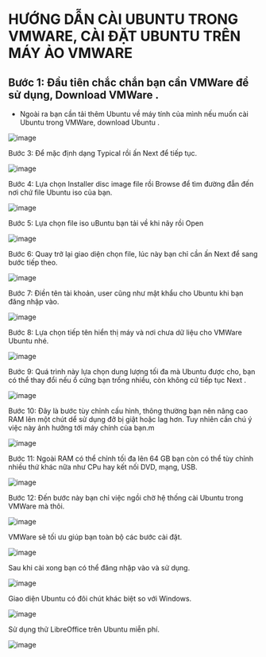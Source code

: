 # HƯỚNG DẪN CÀI UBUNTU TRONG VMWARE, CÀI ĐẶT UBUNTU TRÊN MÁY ẢO VMWARE

## Bước 1: Đầu tiên chắc chắn bạn cần VMWare để sử dụng, Download VMWare .

- Ngoài ra bạn cần tải thêm Ubuntu về máy tính của mình nếu muốn cài Ubuntu trong VMWare, download Ubuntu .

![image](https://user-images.githubusercontent.com/62273292/159400020-536b5654-ed36-451a-afba-0628c54ab42f.png)

Bước 3: Để mặc định dạng Typical rồi ấn Next để tiếp tục.

![image](https://user-images.githubusercontent.com/62273292/159400053-bbc46fb6-f441-4d2e-8fb7-c6580fcafa51.png)

Bước 4: Lựa chọn Installer disc image file rồi Browse để tìm đường đẫn đến nơi chứ file Ubuntu iso của bạn.

![image](https://user-images.githubusercontent.com/62273292/159400097-55bce812-6b18-4718-b928-ff610e3c3f0d.png)


Bước 5: Lựa chọn file iso uBuntu bạn tải về khi nãy rồi Open 

![image](https://user-images.githubusercontent.com/62273292/159400130-462dca74-6dd9-4032-bc1c-30f72fd712da.png)


Bước 6: Quay trở lại giao diện chọn file, lúc này bạn chỉ cần ấn Next để sang bước tiếp theo.

![image](https://user-images.githubusercontent.com/62273292/159400148-6d2fa0d5-3d3e-473b-8ee6-42e7b96ac970.png)


Bước 7: Điền tên tài khoản, user cũng như mật khẩu cho Ubuntu khi bạn đăng nhập vào.

![image](https://user-images.githubusercontent.com/62273292/159400192-a1b04ae3-f1d9-42c4-a6c8-7baf7b57f0f4.png)

Bước 8: Lựa chọn tiếp tên hiển thị máy và nơi chưa dữ liệu cho VMWare Ubuntu nhé.

![image](https://user-images.githubusercontent.com/62273292/159400207-4cbe7289-0cc9-4819-9395-ee120d903b25.png)

Bước 9: Quá trình này lựa chọn dung lượng tối đa mà Ubuntu được cho, bạn có thể thay đổi nếu ổ cứng bạn trống nhiều, còn không cứ tiếp tục Next .

![image](https://user-images.githubusercontent.com/62273292/159400236-176ed7d1-b4fd-40cd-bc75-487276946298.png)


Bước 10: Đây là bước tùy chỉnh cấu hình, thông thường bạn nên nâng cao RAM lên một chút dể sử dụng đỡ bị giật hoặc lag hơn. Tuy nhiên cần chú ý việc này ảnh hưởng tới máy chính của bạn.m

![image](https://user-images.githubusercontent.com/62273292/159400268-47f5cdf8-1b54-4acd-b777-108eec6967b8.png)

Bước 11: Ngoài RAM có thể chỉnh tối đa lên 64 GB bạn còn có thể tùy chỉnh nhiều thứ khác nữa như CPu hay kết nối DVD, mạng, USB.

![image](https://user-images.githubusercontent.com/62273292/159400301-ee52b2ee-e41f-4877-aa11-6d64ae90d13d.png)

Bước 12: Đến bước này bạn chỉ việc ngồi chờ hệ thống cài Ubuntu trong VMWare mà thôi.

![image](https://user-images.githubusercontent.com/62273292/159400329-3794edb2-7f00-4ee8-8e3f-9093f0897fe1.png)

VMWare sẽ tối ưu giúp bạn toàn bộ các bước cài đặt.

![image](https://user-images.githubusercontent.com/62273292/159400395-e5ff57fb-4cac-4f91-a2b9-05c611460840.png)

Sau khi cài xong bạn có thể đăng nhập vào và sử dụng.

![image](https://user-images.githubusercontent.com/62273292/159400447-2e8f0b0d-ef63-4f25-a0b3-92aecf9abbef.png)

Giao diện Ubuntu có đôi chút khác biệt so với Windows.

![image](https://user-images.githubusercontent.com/62273292/159400473-1b1491bb-785d-4868-b0e7-f1e4820774e5.png)

Sử dụng thử LibreOffice trên Ubuntu miễn phí.

![image](https://user-images.githubusercontent.com/62273292/159400500-bc70a747-1e52-4052-b284-509f4552f9da.png)




